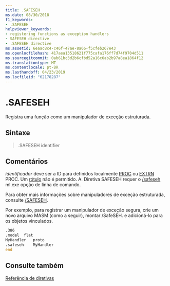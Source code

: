 ```yaml
---
title: .SAFESEH
ms.date: 08/30/2018
f1_keywords:
- .SAFESEH
helpviewer_keywords:
- registering functions as exception handlers
- SAFESEH directive
- .SAFESEH directive
ms.assetid: 6eaac8c4-c46f-47ae-8a66-f5cfeb267e43
ms.openlocfilehash: 417aea13518621f775cafa176ff7d74f9704d511
ms.sourcegitcommit: 0ab61bc3d2b6cfbd52a16c6ab2b97a8ea1864f12
ms.translationtype: MT
ms.contentlocale: pt-BR
ms.lasthandoff: 04/23/2019
ms.locfileid: "62178287"
---
```

# <a name="safeseh"></a>.SAFESEH

Registra uma função como um manipulador de exceção estruturada.

## <a name="syntax"></a>Sintaxe

> .SAFESEH identifier

## <a name="remarks"></a>Comentários

*identificador* deve ser a ID para definidos localmente [PROC](../../assembler/masm/proc.md) ou [EXTRN](../../assembler/masm/extrn.md) PROC. Um [rótulo](../../assembler/masm/label-masm.md) não é permitido. A. Diretiva SAFESEH requer o [/safeseh](../../assembler/masm/ml-and-ml64-command-line-reference.md) ml.exe opção de linha de comando.

Para obter mais informações sobre manipuladores de exceção estruturada, consulte [/SAFESEH](../../build/reference/safeseh-image-has-safe-exception-handlers.md).

Por exemplo, para registrar um manipulador de exceção segura, crie um novo arquivo MASM (como a seguir), montar /SafeSEH. e adicioná-lo para os objetos vinculados.

```asm
.386
.model  flat
MyHandler   proto
.safeseh    MyHandler
end
```

## <a name="see-also"></a>Consulte também

[Referência de diretivas](../../assembler/masm/directives-reference.md)<br/>